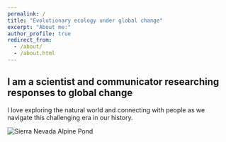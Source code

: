 ```yaml
---
permalink: /
title: "Evolutionary ecology under global change"
excerpt: "About me:"
author_profile: true
redirect_from: 
  - /about/
  - /about.html
---
```


I am a scientist and communicator researching responses to global change
-
I love exploring the natural world and connecting with people as we navigate this challenging era in our history.

![Sierra Nevada Alpine Pond](C:/Users/prile/Documents/Website/eprileson.github.io/images/PXL_20220510_195253982.jpg "getting cold feet while exploring nature")

